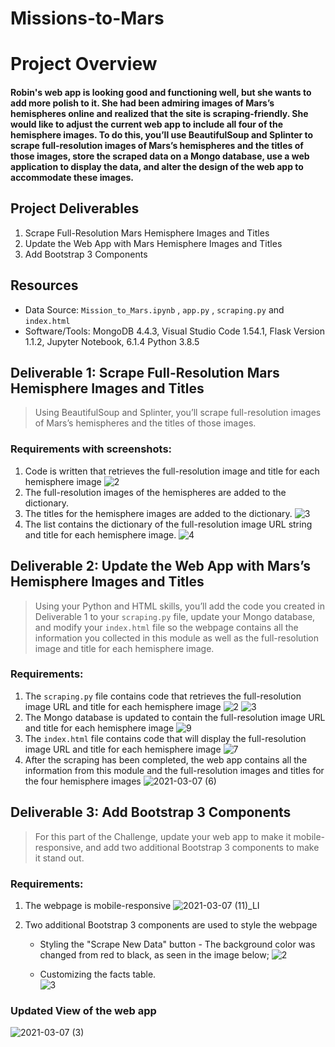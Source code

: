 # Missions-to-Mars
# Project Overview
#### Robin's web app is looking good and functioning well, but she wants to add more polish to it. She had been admiring images of Mars’s hemispheres online and realized that the site is scraping-friendly. She would like to adjust the current web app to include all four of the hemisphere images. To do this, you’ll use BeautifulSoup and Splinter to scrape full-resolution images of Mars’s hemispheres and the titles of those images, store the scraped data on a Mongo database, use a web application to display the data, and alter the design of the web app to accommodate these images.

## Project Deliverables
1. Scrape Full-Resolution Mars Hemisphere Images and Titles
2. Update the Web App with Mars Hemisphere Images and Titles
3.  Add Bootstrap 3 Components

## Resources
* Data Source: `Mission_to_Mars.ipynb` , `app.py` , `scraping.py` and `index.html`
* Software/Tools: MongoDB 4.4.3, Visual Studio Code 1.54.1, Flask Version 1.1.2,  Jupyter Notebook, 6.1.4 Python 3.8.5

## Deliverable 1: Scrape Full-Resolution Mars Hemisphere Images and Titles
> Using BeautifulSoup and Splinter, you’ll scrape full-resolution images of Mars’s hemispheres and the titles of those images.
### Requirements with screenshots:
1. Code is written that retrieves the full-resolution image and title for each hemisphere image 
![2](https://user-images.githubusercontent.com/76136277/110252669-81682a80-7f54-11eb-9508-7bf9731421b4.PNG)
2. The full-resolution images of the hemispheres are added to the dictionary. 
3. The titles for the hemisphere images are added to the dictionary. 
![3](https://user-images.githubusercontent.com/76136277/110252684-91800a00-7f54-11eb-8d4a-5d4b7a1fc10d.PNG)
4. The list contains the dictionary of the full-resolution image URL string and title for each hemisphere image. 
![4](https://user-images.githubusercontent.com/76136277/110252688-9f358f80-7f54-11eb-8314-c29b009f90a4.PNG)

## Deliverable 2: Update the Web App with Mars’s Hemisphere Images and Titles
> Using your Python and HTML skills, you’ll add the code you created in Deliverable 1 to your `scraping.py` file, update your Mongo database, and modify your `index.html` file so the webpage contains all the information you collected in this module as well as the full-resolution image and title for each hemisphere image.
### Requirements:
1. The `scraping.py` file contains code that retrieves the full-resolution image URL and title for each hemisphere image
![2](https://user-images.githubusercontent.com/76136277/110253486-9a72da80-7f58-11eb-80be-c215179667c3.PNG)
![3](https://user-images.githubusercontent.com/76136277/110253489-a52d6f80-7f58-11eb-8574-9d2d1af13e8e.PNG)
2. The Mongo database is updated to contain the full-resolution image URL and title for each hemisphere image 
![9](https://user-images.githubusercontent.com/76136277/110254237-5b468880-7f5c-11eb-95c4-7aab2ee3d3d4.PNG)
3. The `index.html` file contains code that will display the full-resolution image URL and title for each hemisphere image 
![7](https://user-images.githubusercontent.com/76136277/110253694-b9be3780-7f59-11eb-839d-1650d36c5969.PNG)
4. After the scraping has been completed, the web app contains all the information from this module and the full-resolution images and titles for the four hemisphere images
![2021-03-07 (6)](https://user-images.githubusercontent.com/76136277/110254758-7ca87400-7f5e-11eb-9c9a-a4e943689d85.png)

## Deliverable 3: Add Bootstrap 3 Components
> For this part of the Challenge, update your web app to make it mobile-responsive, and add two additional Bootstrap 3 components to make it stand out.
### Requirements:
1. The webpage is mobile-responsive
![2021-03-07 (11)_LI](https://user-images.githubusercontent.com/76136277/110254998-aa41ed00-7f5f-11eb-8ecf-76f5c8115e64.jpg)

2. Two additional Bootstrap 3 components are used to style the webpage 
    * Styling the "Scrape New Data" button - The background color was changed from red to black, as seen in the image below;
    ![2](https://user-images.githubusercontent.com/76136277/110255959-584f9600-7f64-11eb-848a-da8c91d36f0a.PNG)  
    
    * Customizing the facts table.      
    ![3](https://user-images.githubusercontent.com/76136277/110256634-e2e5c480-7f67-11eb-81d5-f685e6894dd8.PNG)
     
### Updated View of the web app

![2021-03-07 (3)](https://user-images.githubusercontent.com/76136277/110258712-001f9080-7f72-11eb-9e6d-5d7819dbbc9d.png)
